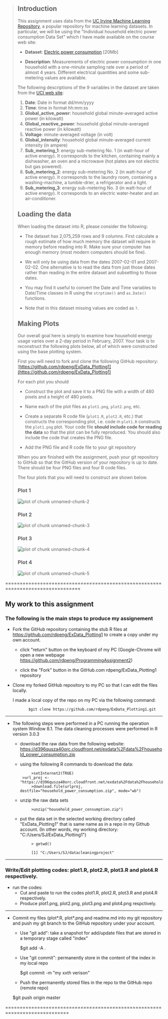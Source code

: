 >## Introduction
>
>This assignment uses data from
>the <a href="http://archive.ics.uci.edu/ml/">UC Irvine Machine
>Learning Repository</a>, a popular repository for machine learning
>datasets. In particular, we will be using the "Individual household
>electric power consumption Data Set" which I have made available on
>the course web site:
>
>
>* <b>Dataset</b>: <a href="https://d396qusza40orc.cloudfront.net/exdata%2Fdata%2Fhousehold_power_consumption.zip">Electric power consumption</a> [20Mb]
>
>* <b>Description</b>: Measurements of electric power consumption in
>one household with a one-minute sampling rate over a period of almost
>4 years. Different electrical quantities and some sub-metering values
>are available.
>
>
>The following descriptions of the 9 variables in the dataset are taken
>from
>the <a href="https://archive.ics.uci.edu/ml/datasets/Individual+household+electric+power+consumption">UCI
>web site</a>:
>
><ol>
><li><b>Date</b>: Date in format dd/mm/yyyy </li>
><li><b>Time</b>: time in format hh:mm:ss </li>
><li><b>Global_active_power</b>: household global minute-averaged active power (in kilowatt) </li>
><li><b>Global_reactive_power</b>: household global minute-averaged reactive power (in kilowatt) </li>
><li><b>Voltage</b>: minute-averaged voltage (in volt) </li>
><li><b>Global_intensity</b>: household global minute-averaged current intensity (in ampere) </li>
><li><b>Sub_metering_1</b>: energy sub-metering No. 1 (in watt-hour of active energy). It corresponds to the kitchen, containing mainly a dishwasher, an oven and a microwave (hot plates are not electric but gas powered). </li>
><li><b>Sub_metering_2</b>: energy sub-metering No. 2 (in watt-hour of active energy). It corresponds to the laundry room, containing a washing-machine, a tumble-drier, a refrigerator and a light. </li>
><li><b>Sub_metering_3</b>: energy sub-metering No. 3 (in watt-hour of active energy). It corresponds to an electric water-heater and an air-conditioner.</li>
></ol>
>
>## Loading the data
>
>
>
>
>
>When loading the dataset into R, please consider the following:
>
>* The dataset has 2,075,259 rows and 9 columns. First
>calculate a rough estimate of how much memory the dataset will require
>in memory before reading into R. Make sure your computer has enough
>memory (most modern computers should be fine).
>
>* We will only be using data from the dates 2007-02-01 and
>2007-02-02. One alternative is to read the data from just those dates
>rather than reading in the entire dataset and subsetting to those
>dates.
>
>* You may find it useful to convert the Date and Time variables to
>Date/Time classes in R using the `strptime()` and `as.Date()`
>functions.
>
>* Note that in this dataset missing values are coded as `?`.
>
>
>## Making Plots
>
>Our overall goal here is simply to examine how household energy usage
>varies over a 2-day period in February, 2007. Your task is to
>reconstruct the following plots below, all of which were constructed
>using the base plotting system.
>
>First you will need to fork and clone the following GitHub repository:
>[https://github.com/rdpeng/ExData_Plotting1](https://github.com/rdpeng/ExData_Plotting1)
>
>
>For each plot you should
>
>* Construct the plot and save it to a PNG file with a width of 480
>pixels and a height of 480 pixels.
>
>* Name each of the plot files as `plot1.png`, `plot2.png`, etc.
>
>* Create a separate R code file (`plot1.R`, `plot2.R`, etc.) that
>constructs the corresponding plot, i.e. code in `plot1.R` constructs
>the `plot1.png` plot. Your code file **should include code for reading
>the data** so that the plot can be fully reproduced. You should also
>include the code that creates the PNG file.
>
>* Add the PNG file and R code file to your git repository
>
>When you are finished with the assignment, push your git repository to
>GitHub so that the GitHub version of your repository is up to
>date. There should be four PNG files and four R code files.
>
>
>The four plots that you will need to construct are shown below. 
>
>
>### Plot 1
>
>
>![plot of chunk unnamed-chunk-2](figure/unnamed-chunk-2.png) 
>
>
>### Plot 2
>
>![plot of chunk unnamed-chunk-3](figure/unnamed-chunk-3.png) 
>
>
>### Plot 3
>
>![plot of chunk unnamed-chunk-4](figure/unnamed-chunk-4.png) 
>
>
>### Plot 4
>
>![plot of chunk unnamed-chunk-5](figure/unnamed-chunk-5.png) 
>
>
================================================================================
## My work to this assignment

### The following is the main steps to produce my assignement

* Fork the GitHub repository containing the stub R files at
  https://github.com/rdpeng/ExData_Plotting1 to create a copy under my own account.
   
  + click "return" button on the keyboard of my PC
     (Google-Chrome will open a new webpage https://github.com/rdpeng/ProgrammingAssignment2)
     
  + click the "Fork" button in the GitHub.com rdpeng/ExData_Plotting1 repository
  

*  Clone my forked GitHub repository to my PC so that I can edit the files locally.

   I made a local copy of the repo on my PC via the following command: 
  
              $git clone https://github.com/rdpeng/ExData_Plotting1.git
           
----------------------------------------------------------    
* The following steps were performed in a PC running the operation system Window 8.1.
   The data cleaning processes were performed in  R version 3.0.3
     
   + download the raw data from the following website:
              https://d396qusza40orc.cloudfront.net/exdata%2Fdata%2Fhousehold_power_consumption.zip
      
   + using the following R commands to download the data:
   
              >setInternet2(TRUE)   
	      >url_proj <- "https://d396qusza40orc.cloudfront.net/exdata%2Fdata%2Fhousehold_power_consumption.zip"
              >download.file(urlproj, destfile="household_power_consumption.zip", mode="wb")
      
   + unzip the raw data sets

              >unzip("household_power_consumption.zip")
              
   + put the data set in the selected working directory called "ExData_Plotting1"
        that is same name as in a repo in my Github account. 
        (In other words, my working directory: "C:/Users/SJ/ExData_Plotting1")
        
              > getwd()
        
              [1] "C:/Users/SJ/datacleaningproject"   
 -----------------------------------------------------------------
 ### Write/Edit plotting codes: plot1.R, plot2.R, plot3.R and plot4.R respectively.
 
 * run the codes:
   + Cut and paste to run the codes plot1.R, plot2.R, plot3.R and plot4.R respectively.
   + Produce plot1.png, plot2.png, plot3.png and plot4.png respctively.
   
 ------------------------------------------------------------------
 * Commit my files (plot*.R, plot*.png and readme.md into my git repository and push my 
   git branch to the GitHub repository under your account.
 
    + Use "git add": take a snapshot for add/update files that are stored in a temporary stage 
    called "index"
    
      $git add -A . 
      
    + Use "git commit": permanently store in the content of the index in my local repo
  
      $git commit -m "my xxth verison"   
    
    + Push the permanently stored files in the repo to the GitHub repo (remote repo)
  
     $git push origin master
 
============================================================================



     
  

